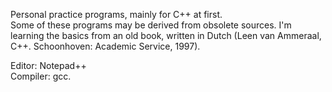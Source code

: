 Personal practice programs, mainly for C++ at first.  
Some of these programs may be derived from obsolete sources. I'm learning the basics from an old book, written in Dutch (Leen van Ammeraal, C++. Schoonhoven: Academic Service, 1997).

Editor: Notepad++  
Compiler: gcc.  

